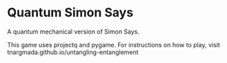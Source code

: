 # Quantum Simon Says
A quantum mechanical version of Simon Says.

This game uses projectq and pygame. For instructions on how to play, visit tnargmada.github.io/untangling-entanglement
